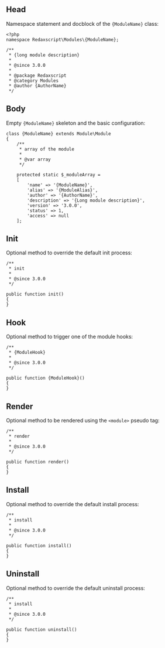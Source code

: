 Head
----

Namespace statement and docblock of the `{ModuleName}` class:

```
<?php
namespace Redaxscript\Modules\{ModuleName};

/**
 * {long module description}
 *
 * @since 3.0.0
 *
 * @package Redaxscript
 * @category Modules
 * @author {AuthorName}
 */
```


Body
----

Empty `{ModuleName}` skeleton and the basic configuration:

```
class {ModuleName} extends Module\Module
{
	/**
	 * array of the module
	 *
	 * @var array
	 */

	protected static $_moduleArray =
	[
		'name' => '{ModuleName}',
		'alias' => '{ModuleAlias}',
		'author' => '{AuthorName}',
		'description' => '{Long module description}',
		'version' => '3.0.0',
		'status' => 1,
		'access' => null
	];
```


Init
----

Optional method to override the default init process:

```
/**
 * init
 *
 * @since 3.0.0
 */

public function init()
{
}
```


Hook
----

Optional method to trigger one of the module hooks:

```
/**
 * {ModuleHook}
 *
 * @since 3.0.0
 */

public function {ModuleHook}()
{
}
```


Render
------

Optional method to be rendered using the `<module>` pseudo tag:

```
/**
 * render
 *
 * @since 3.0.0
 */

public function render()
{
}
```


Install
-------

Optional method to override the default install process:

```
/**
 * install
 *
 * @since 3.0.0
 */

public function install()
{
}
```


Uninstall
---------

Optional method to override the default uninstall process:

```
/**
 * install
 *
 * @since 3.0.0
 */

public function uninstall()
{
}
```